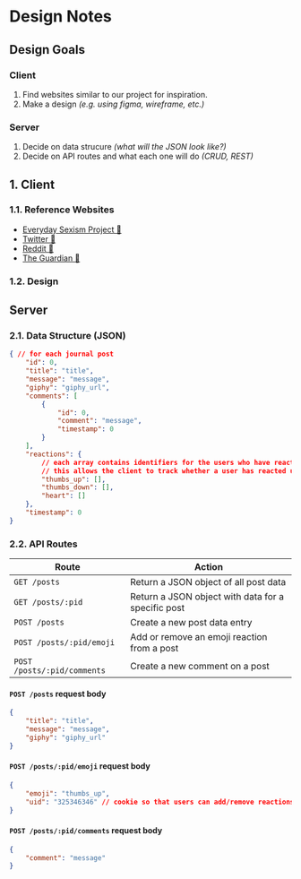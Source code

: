 # Design Notes

## Design Goals

### Client

1. Find websites similar to our project for inspiration.
2. Make a design *(e.g. using figma, wireframe, etc.)*

### Server

1. Decide on data strucure *(what will the JSON look like?)*
2. Decide on API routes and what each one will do *(CRUD, REST)*

## 1. Client

### 1.1. Reference Websites

* [Everyday Sexism Project 🔗](https://everydaysexism.com/)
* [Twitter 🔗](https://twitter.com/)
* [Reddit 🔗](https://www.reddit.com/)
* [The Guardian 🔗](https://www.theguardian.com/)

### 1.2. Design

<!-- image here -->

## Server

### 2.1. Data Structure (JSON)

```json
{ // for each journal post
    "id": 0,
    "title": "title",
    "message": "message",
    "giphy": "giphy_url",
    "comments": [
        {
            "id": 0,
            "comment": "message",
            "timestamp": 0
        }
    ],
    "reactions": {
        // each array contains identifiers for the users who have reacted
        // this allows the client to track whether a user has reacted using cookies
        "thumbs_up": [],
        "thumbs_down": [],
        "heart": []
    },
    "timestamp": 0
}
```

### 2.2. API Routes

| Route | Action |
| - | - |
| `GET /posts` | Return a JSON object of all post data |
| `GET /posts/:pid` | Return a JSON object with data for a specific post |
| `POST /posts` | Create a new post data entry |
| `POST /posts/:pid/emoji` | Add or remove an emoji reaction from a post |
| `POST /posts/:pid/comments` | Create a new comment on a post |

#### `POST /posts` request body

```json
{
    "title": "title",
    "message": "message",
    "giphy": "giphy_url"
}
```

#### `POST /posts/:pid/emoji` request body

```json
{
    "emoji": "thumbs_up",
    "uid": "325346346" // cookie so that users can add/remove reactions
}
```
#### `POST /posts/:pid/comments` request body

```json
{
    "comment": "message"
}
```

